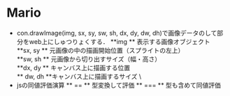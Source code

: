 # Mario
* con.drawImage(img, sx, sy, sw, sh, dx, dy, dw, dh)で画像データのして部分をweb上にしゅつりょくする． 
**img **	表示する画像オブジェクト \
**sx, sy **	元画像の中の描画開始位置（スプライトの左上）\
**sw, sh **	元画像から切り出すサイズ（幅・高さ）\
**dx, dy **	キャンバス上に描画する位置 \
** dw, dh **キャンバス上に描画するサイズ \
* jsの同値評価演算
** == ** 型変換して評価
** === ** 型も含めて同値評価
